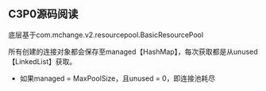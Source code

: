 ## C3P0源码阅读

底层基于com.mchange.v2.resourcepool.BasicResourcePool

所有创建的连接对象都会保存至managed【HashMap】，每次获取都是从unused【LinkedList】获取。

- 如果managed = MaxPoolSize，且unused = 0，即连接池耗尽
